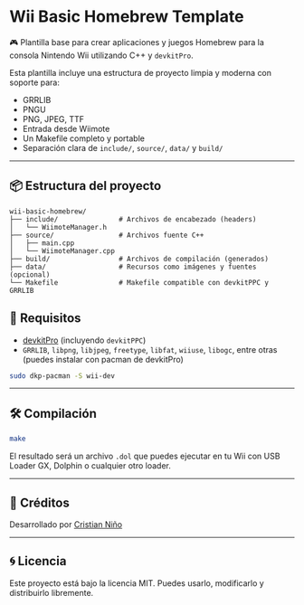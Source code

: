 # Wii Basic Homebrew Template

🎮 Plantilla base para crear aplicaciones y juegos Homebrew para la consola Nintendo Wii utilizando C++ y `devkitPro`.

Esta plantilla incluye una estructura de proyecto limpia y moderna con soporte para:
- GRRLIB
- PNGU
- PNG, JPEG, TTF
- Entrada desde Wiimote
- Un Makefile completo y portable
- Separación clara de `include/`, `source/`, `data/` y `build/`

---

## 📦 Estructura del proyecto

```
wii-basic-homebrew/
├── include/               # Archivos de encabezado (headers)
│   └── WiimoteManager.h
├── source/                # Archivos fuente C++
│   ├── main.cpp
│   └── WiimoteManager.cpp
├── build/                 # Archivos de compilación (generados)
├── data/                  # Recursos como imágenes y fuentes (opcional)
└── Makefile               # Makefile compatible con devkitPPC y GRRLIB
```


## 🧰 Requisitos

- [devkitPro](https://devkitpro.org/wiki/Getting_Started) (incluyendo `devkitPPC`)
- `GRRLIB`, `libpng`, `libjpeg`, `freetype`, `libfat`, `wiiuse`, `libogc`, entre otras (puedes instalar con pacman de devkitPro)

```bash
sudo dkp-pacman -S wii-dev
```

---

## 🛠 Compilación

```bash
make
```

El resultado será un archivo `.dol` que puedes ejecutar en tu Wii con USB Loader GX, Dolphin o cualquier otro loader.

---

## 📄 Créditos

Desarrollado por [Cristian Niño](https://github.com/cristianino)

---

## 🌀 Licencia

Este proyecto está bajo la licencia MIT. Puedes usarlo, modificarlo y distribuirlo libremente.
